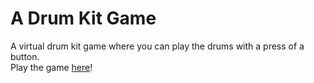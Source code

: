 # A Drum Kit Game
A virtual drum kit game where you can play the drums with a press of a button. <br>
Play the game [here](https://rahulsabinkar.github.io/drum-kit)!
